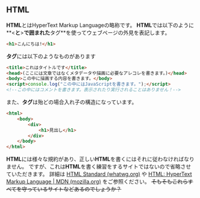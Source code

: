 ## HTML

**HTML**とはHyperText Markup Languageの略称です。
**HTML**では以下のように**<**と**>**で囲まれた**タグ**を使ってウェブページの外見を表記します。

```html
<h1>こんにちは!</h1>
```

**タグ**には以下のようなものがあります

```html
<title>これはタイトルです</title>
<head>(ここには文章ではなくメタデータや描画に必要なアレコレを書きます。)</head>
<body>この中に描画する内容を書きます。</body>
<script>console.log("この中にはJavaScriptを書きます。");</script>
<!--この中にはコメントを書きます。表示されたり実行されることはありません！-->
```

また、**タグ**は殆どの場合入れ子の構造になっています。


```html
<html>
	<body>
		<div>
			<h1>見出し</h1>
		</div>
	</body>
</html>

```

**HTML**には様々な規約があり、正しい**HTML**を書くにはそれに従わなければなりません。
ですが、これは**HTML**を書く練習をするサイトではないので省略させていただきます。
詳細は
[HTML Standard (whatwg.org)](https://html.spec.whatwg.org/multipage/)
や
[HTML: HyperText Markup Language | MDN (mozilla.org)](https://developer.mozilla.org/ja/docs/Web/HTML)
をご参照ください。
~~そもそもこれらすべてを守っているサイトなどあるのでしょうか？~~